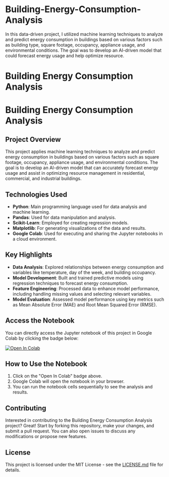 # Building-Energy-Consumption-Analysis
In this data-driven project, I utilized machine learning techniques to analyze and predict energy consumption in buildings based on various factors such as building type, square footage, occupancy, appliance usage, and environmental conditions. The goal was to develop an AI-driven model that could forecast energy usage and help optimize resource.
# Building Energy Consumption Analysis

# Building Energy Consumption Analysis

## Project Overview
This project applies machine learning techniques to analyze and predict energy consumption in buildings based on various factors such as square footage, occupancy, appliance usage, and environmental conditions. The goal is to develop an AI-driven model that can accurately forecast energy usage and assist in optimizing resource management in residential, commercial, and industrial buildings.

## Technologies Used
- **Python**: Main programming language used for data analysis and machine learning.
- **Pandas**: Used for data manipulation and analysis.
- **Scikit-Learn**: Employed for creating regression models.
- **Matplotlib**: For generating visualizations of the data and results.
- **Google Colab**: Used for executing and sharing the Jupyter notebooks in a cloud environment.

## Key Highlights
- **Data Analysis**: Explored relationships between energy consumption and variables like temperature, day of the week, and building occupancy.
- **Model Development**: Built and trained predictive models using regression techniques to forecast energy consumption.
- **Feature Engineering**: Processed data to enhance model performance, including handling missing values and selecting relevant variables.
- **Model Evaluation**: Assessed model performance using key metrics such as Mean Absolute Error (MAE) and Root Mean Squared Error (RMSE).

## Access the Notebook
You can directly access the Jupyter notebook of this project in Google Colab by clicking the badge below:

[![Open In Colab](https://colab.research.google.com/assets/colab-badge.svg)](https://colab.research.google.com/drive/1pB9kXTfApQOcftOo24OsyNXou8xudw8_)

## How to Use the Notebook
1. Click on the "Open In Colab" badge above.
2. Google Colab will open the notebook in your browser.
3. You can run the notebook cells sequentially to see the analysis and results.

## Contributing
Interested in contributing to the Building Energy Consumption Analysis project? Great! Start by forking this repository, make your changes, and submit a pull request. You can also open issues to discuss any modifications or propose new features.

## License
This project is licensed under the MIT License - see the [LICENSE.md](LICENSE) file for details.

